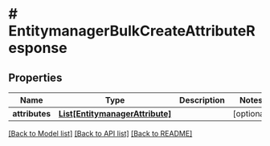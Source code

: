 # # EntitymanagerBulkCreateAttributeResponse


## Properties 


Name | Type | Description | Notes
------------ | ------------- | ------------- | -------------
**attributes**| [**List[EntitymanagerAttribute]**](EntitymanagerAttribute.md) |   | [optional]


[[Back to Model list]](../../README.md#models) [[Back to API list]](../../README.md#endpoints) [[Back to README]](../../README.md)

